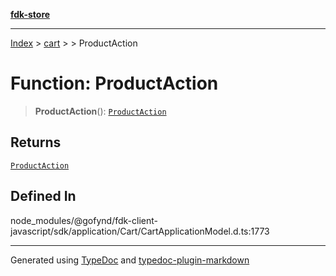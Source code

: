 [**fdk-store**](../../../README.md)
***

[Index](../../../API.md) > [cart](../../README.md) > [<internal>](../README.md) > ProductAction

# Function: ProductAction

> **ProductAction**(): [`ProductAction`](../type-aliases/type-alias.ProductAction.md)

## Returns

[`ProductAction`](../type-aliases/type-alias.ProductAction.md)

## Defined In

node\_modules/@gofynd/fdk-client-javascript/sdk/application/Cart/CartApplicationModel.d.ts:1773

***
Generated using [TypeDoc](https://typedoc.org/) and [typedoc-plugin-markdown](https://www.npmjs.com/package/typedoc-plugin-markdown)
